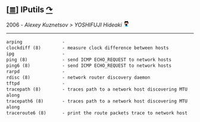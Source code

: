 <!--
File          : iputils.md

Created       : Mon 16 Nov 2015 00:31:15
Last Modified : Fri 12 Feb 2016 23:26:22
Maintainer    : sharlatan
-->

[[≣](../README.md#Index "Index")]
IPutils [↷](http://www.skbuff.net/iputils/)
-------------------------------------------
2006 - 
_Alexey Kuznetsov > YOSHIFUJI Hideaki_
[![](../icons/github.png)](https://github.com/iputils/iputils)
***

    arping               -
    clockdiff (8)        - measure clock difference between hosts
    ipg                  -
    ping (8)             - send ICMP ECHO_REQUEST to network hosts
    ping6 (8)            - send ICMP ECHO_REQUEST to network hosts
    rarpd                -
    rdisc (8)            - network router discovery daemon
    tftpd                -
    tracepath (8)        - traces path to a network host discovering MTU along
    tracepath6 (8)       - traces path to a network host discovering MTU along
    traceroute6 (8)      - print the route packets trace to network host

